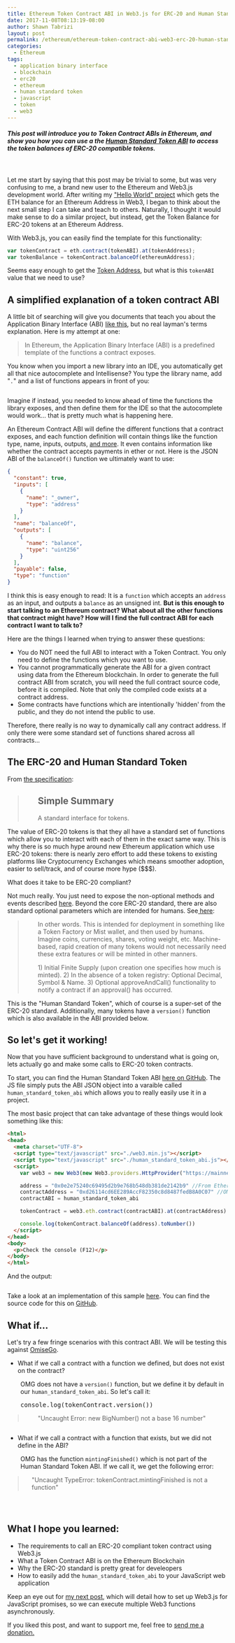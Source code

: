 ```yaml
---
title: Ethereum Token Contract ABI in Web3.js for ERC-20 and Human Standard Tokens
date: 2017-11-08T08:13:19-08:00
author: Shawn Tabrizi
layout: post
permalink: /ethereum/ethereum-token-contract-abi-web3-erc-20-human-standard-tokens/
categories:
  - Ethereum
tags:
  - application binary interface
  - blockchain
  - erc20
  - ethereum
  - human standard token
  - javascript
  - token
  - web3
---
```

<h5>This post will introduce you to Token Contract ABIs in Ethereum, and show you how you can use a the <a href="https://github.com/shawntabrizi/ERC-20-Token-Balance/blob/master/human_standard_token_abi.js">Human Standard Token ABI</a> to access the token balances of ERC-20 compatible tokens.</h5>

&nbsp;

<p>Let me start by saying that this post may be trivial to some, but was very confusing to me, a brand new user to the Ethereum and Web3.js development world. After writing my <a href="http://shawntabrizi.com/crypto/ethereum-web3-js-hello-world-get-eth-balance-ethereum-address/">"Hello World" project</a> which gets the ETH balance for an Ethereum Address in Web3, I began to think about the next small step I can take and teach to others. Naturally, I thought it would make sense to do a similar project, but instead, get the Token Balance for ERC-20 tokens at an Ethereum Address.</p>

<p>With Web3.js, you can easily find the template for this functionality:</p>

```javascript
var tokenContract = eth.contract(tokenABI).at(tokenAddress);
var tokenBalance = tokenContract.balanceOf(ethereumAddress);
```

<p>Seems easy enough to get the <a href="https://etherscan.io/tokens">Token Address</a>, but what is this <code>tokenABI</code> value that we need to use?</p>

<h2>A simplified explanation of a token contract ABI</h2>

<p>A little bit of searching will give you documents that teach you about the Application Binary Interface (ABI) <a href="https://solidity.readthedocs.io/en/develop/abi-spec.html">like this</a>, but no real layman's terms explanation. Here is my attempt at one:</p>

<p><blockquote>In Ethereum, the Application Binary Interface (ABI) is a predefined template of the functions a contract exposes.</blockquote></p>

<p>You know when you import a new library into an IDE, you automatically get all that nice autocomplete and Intellisense? You type the library name, add "<code>.</code>" and a list of functions appears in front of you:</p>

<p><img alt='' class='alignnone size-full wp-image-261 ' src='/assets/images/img_5a02bedd6be8c.png' /></p>

<p>Imagine if instead, you needed to know ahead of time the functions the library exposes, and then define them for the IDE so that the autocomplete would work... that is pretty much what is happening here.</p>

<p>An Ethereum Contract ABI will define the different functions that a contract exposes, and each function definition will contain things like the function type, name, inputs, outputs, <a href="https://solidity.readthedocs.io/en/develop/abi-spec.html#json">and more</a>. It even contains information like whether the contract accepts payments in ether or not. Here is the JSON ABI of the <code>balanceOf()</code> function we ultimately want to use:</p>

```json
{
  "constant": true,
  "inputs": [
    {
      "name": "_owner",
      "type": "address"
    }
  ],
  "name": "balanceOf",
  "outputs": [
    {
      "name": "balance",
      "type": "uint256"
    }
  ],
  "payable": false,
  "type": "function"
}
```

<p>I think this is easy enough to read: It is a <code>function</code> which accepts an <code>address</code> as an input, and outputs a <code>balance</code> as an unsigned int. <strong>But is this enough to start talking to an Ethereum contract? What about all the other functions that contract might have? How will I find the full contract ABI for each contract I want to talk to?</strong></p>

<p>Here are the things I learned when trying to answer these questions:</p>

<ul>
 	<li>You do NOT need the full ABI to interact with a Token Contract. You only need to define the functions which you want to use.</li>
 	<li>You cannot programmatically generate the ABI for a given contract using data from the Ethereum blockchain. In order to generate the full contract ABI from scratch, you will need the full contract source code, before it is compiled. Note that only the compiled code exists at a contract address.</li>
 	<li>Some contracts have functions which are intentionally 'hidden' from the public, and they do not intend the public to use.</li>
</ul>

<p>Therefore, there really is no way to dynamically call any contract address. If only there were some standard set of functions shared across all contracts...</p>

<h2>The ERC-20 and Human Standard Token</h2>

<p>From <a href="https://github.com/ethereum/EIPs/blob/master/EIPS/eip-20-token-standard.md">the specification</a>:</p>

<blockquote>
<h2 style="padding-left: 30px;">Simple Summary</h2>
<p style="padding-left: 30px;">A standard interface for tokens.</p>
</blockquote>

<p>The value of ERC-20 tokens is that they all have a standard set of functions which allow you to interact with each of them in the exact same way. This is why there is so much hype around new Ethereum application which use ERC-20 tokens: there is nearly zero effort to add these tokens to existing platforms like Cryptocurrency Exchanges which means smoother adoption, easier to sell/track, and of course more hype ($$$).</p>

<p>What does it take to be ERC-20 compliant?</p>

<p>Not much really. You just need to expose the non-optional methods and events described <a href="https://github.com/ethereum/EIPs/blob/master/EIPS/eip-20-token-standard.md">here</a>. Beyond the core ERC-20 standard, there are also standard optional parameters which are intended for humans. See<a href="https://github.com/ConsenSys/Tokens"> here</a>:</p>

<blockquote>
<p style="padding-left: 30px;">In other words. This is intended for deployment in something like a Token Factory or Mist wallet, and then used by humans.
Imagine coins, currencies, shares, voting weight, etc.
Machine-based, rapid creation of many tokens would not necessarily need these extra features or will be minted in other manners.</p>
<p style="padding-left: 30px;">1) Initial Finite Supply (upon creation one specifies how much is minted).
2) In the absence of a token registry: Optional Decimal, Symbol & Name.
3) Optional approveAndCall() functionality to notify a contract if an approval() has occurred.</p>
</blockquote>

<p>This is the "Human Standard Token", which of course is a super-set of the ERC-20 standard. Additionally, many tokens have a <code>version()</code> function which is also available in the ABI provided below.</p>

<h2>So let's get it working!</h2>
<p>Now that you have sufficient background to understand what is going on, lets actually go and make some calls to ERC-20 token contracts.</p>

<p>To start, you can find the Human Standard Token ABI <a href="https://github.com/shawntabrizi/ERC-20-Token-Balance/blob/master/human_standard_token_abi.js">here on GitHub</a>. The JS file simply puts the ABI JSON object into a varaible called <code>human_standard_token_abi</code> which allows you to really easily use it in a project.</p>

<p>The most basic project that can take advantage of these things would look something like this:</p>

```html
<html>
<head>
  <meta charset="UTF-8">
  <script type="text/javascript" src="./web3.min.js"></script>
  <script type="text/javascript" src="./human_standard_token_abi.js"></script>
  <script>
    var web3 = new Web3(new Web3.providers.HttpProvider("https://mainnet.infura.io/<APIKEY>"));

    address = "0x0e2e75240c69495d2b9e768b548db381de2142b9" //From Etherscan
    contractAddress = "0xd26114cd6EE289AccF82350c8d8487fedB8A0C07" //OMG
    contractABI = human_standard_token_abi

    tokenContract = web3.eth.contract(contractABI).at(contractAddress)

    console.log(tokenContract.balanceOf(address).toNumber())
  </script>
</head>
<body>
  <p>Check the console (F12)</p>
</body>
</html>
```

<p>And the output:</p>
<p id="RkQVwvO"><img class="alignnone size-full wp-image-252 " src="/assets/images/img_5a02b864c00dc.png" alt="" /></p>
<p>Take a look at an implementation of this sample <a href="https://shawntabrizi.com/ethbalance/erc20/">here</a>. You can find the source code for this on <a href="https://github.com/shawntabrizi/ERC-20-Token-Balance">GitHub</a>.</p>

<h2>What if...</h2>
<p>Let's try a few fringe scenarios with this contract ABI. We will be testing this against <a href="https://etherscan.io/token/OmiseGo?a=0x0e2e75240c69495d2b9e768b548db381de2142b9#readContract">OmiseGo</a>.</p>

<ul>
 	<li>What if we call a contract with a function we defined, but does not exist on the contract?</li>
</ul>

<p style="padding-left: 30px;">OMG does not have a <code>version()</code> function, but we define it by default in our <code>human_standard_token_abi</code>. So let's call it:</p>

<pre style="padding-left: 30px;">console.log(tokenContract.version())</pre>

<blockquote>

<p id="lFoSWLl" style="padding-left: 30px;">"Uncaught Error: new BigNumber() not a base 16 number"</p>
</blockquote>

<p id="iNVCeEY" style="padding-left: 30px;"><img class="alignnone size-full wp-image-254 " src="/assets/images/img_5a02ba10afdf7.png" alt="" /></p>

<ul>
 	<li>What if we call a contract with a function that exists, but we did not define in the ABI?</li>
</ul>

<p style="padding-left: 30px;">OMG has the function <code>mintingFinished()</code> which is not part of the Human Standard Token ABI. If we call it, we get the following error:</p>

<p><blockquote style="padding-left: 30px;">"Uncaught TypeError: tokenContract.mintingFinished is not a function"</blockquote></p>

<p id="GdLgoXa" style="padding-left: 30px;"><img class="alignnone size-full wp-image-255 " src="/assets/images/img_5a02bad1835e2.png" alt="" /></p>

&nbsp;
<h2>What I hope you learned:</h2>

<ul>
 	<li>The requirements to call an ERC-20 compliant token contract using Web3.js</li>
 	<li>What a Token Contract ABI is on the Ethereum Blockchain</li>
 	<li>Why the ERC-20 standard is pretty great for develeopers</li>
 	<li>How to easily add the <code>human_standard_token_abi</code> to your JavaScript web application</li>
</ul>

<p>Keep an eye out for <a href="https://shawntabrizi.com/crypto/making-web3-js-work-asynchronously-javascript-promises-await/">my next post</a>, which will detail how to set up Web3.js for JavaScript promises, so we can execute multiple Web3 functions asynchronously.</p>

<p>If you liked this post, and want to support me, feel free to <a href="http://shawntabrizi.com/donate/">send me a donation.</a></p>